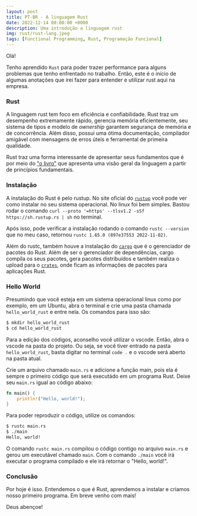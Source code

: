```yaml
---
layout: post
title: PT-BR - A linguagem Rust
date: 2022-12-14 00:00:00 +0000
description: Uma introdução a linguagem rust
img: rust/rust-lang.jpeg
tags: [Functional Programming, Rust, Programação Funcional]
---
```


Olá!

Tenho aprendido `Rust` para poder trazer performance para alguns problemas que tenho enfrentado no trabalho. Então, este é o início de algumas anotações que irei fazer para entender e utilizar rust aqui na empresa.

### Rust
A linguagem rust tem foco em eficiência e confiabilidade.
Rust traz um desempenho extremamente rápido, gerencia memória eficientemente, seu sistema de tipos e modelo de _ownership_ garantem segurança de memória e de concorrência. Além disso, possui uma ótima documentação, compilador amigável com mensagens de erros úteis e ferramental de primeira qualidade.

Rust traz uma forma interessante de apresentar seus fundamentos que é por meio do ["o livro"](https://doc.rust-lang.org/book/) que apresenta uma visão geral da linguagem a partir de princípios fundamentais.

### Instalação
A instalação do Rust é pelo rustup. No site oficial do [`rustup`](https://rustup.rs/) você pode ver como instalar no seu sistema operacional. No linux foi bem simples. Bastou rodar o comando `curl --proto '=https' --tlsv1.2 -sSf https://sh.rustup.rs | sh` no terminal.

Após isso, pode verificar a instalação rodando o comando `rustc --version` que no meu caso, retornou `rustc 1.65.0 (897e37553 2022-11-02)`.

Além do rustc, também houve a instalação do [`cargo`](https://doc.rust-lang.org/cargo/) que é o gerenciador de pacotes do Rust. Além de ser o gerenciador de dependências, cargo compila os seus pacotes,  gera pacotes distribuídos e também realiza o upload para o [`crates`](https://crates.io), onde ficam as informações de pacotes para aplicações Rust.

### Hello World
Presumindo que você esteja em um sistema operacional linux como por exemplo, em um Ubuntu, abra o terminal e crie uma pasta chamada `hello_world_rust` e entre nela. Os comandos para isso são:
```bash
$ mkdir hello_world_rust
$ cd hello_world_rust
``` 
Para a edição dos códigos, aconselho você utilizar o vscode. Então, abra o vscode na pasta do projeto. Ou seja, se você tiver entrado na pasta `hello_world_rust`, basta digitar no terminal `code .` e o vscode será aberto na pasta atual.

Crie um arquivo chamado `main.rs` e adicione a função main, pois ela é sempre o primeiro código que será executádo em um programa Rust. Deixe seu `main.rs` igual ao código abaixo:
```rust
fn main() {
    println!("Hello, world!");
}
```
Para poder reproduzir o código, utilize os comandos:
```bash
$ rustc main.rs
$ ./main
Hello, world!
```
O comando `rustc main.rs` compilou o código contigo no arquivo `main.rs` e gerou um executável chamado `main`.
Com o comando `./main` você irá executar o programa compilado e ele irá retornar o "Hello, world!".

### Conclusão
Por hoje é isso. Entendemos o que é Rust, aprendemos a instalar e criamos nosso primeiro programa. Em breve venho com mais!

Deus abençoe!